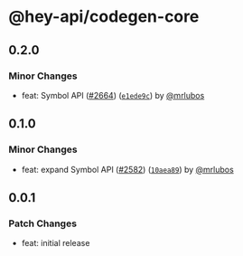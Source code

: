 # @hey-api/codegen-core

## 0.2.0

### Minor Changes

- feat: Symbol API ([#2664](https://github.com/hey-api/openapi-ts/pull/2664)) ([`e1ede9c`](https://github.com/hey-api/openapi-ts/commit/e1ede9cabf52b5bbcb9195570deff58db8f43dbb)) by [@mrlubos](https://github.com/mrlubos)

## 0.1.0

### Minor Changes

- feat: expand Symbol API ([#2582](https://github.com/hey-api/openapi-ts/pull/2582)) ([`10aea89`](https://github.com/hey-api/openapi-ts/commit/10aea8910771ff72ef9b08d4eacdd6b028833c4c)) by [@mrlubos](https://github.com/mrlubos)

## 0.0.1

### Patch Changes

- feat: initial release
